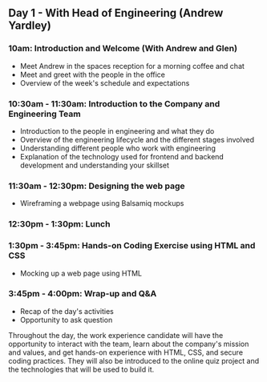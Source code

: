 ## Day 1 - With Head of Engineering (Andrew Yardley)

### 10am: Introduction and Welcome (With Andrew and Glen)
- Meet Andrew in the spaces reception for a morning coffee and chat
- Meet and greet with the people in the office
- Overview of the week's schedule and expectations

### 10:30am - 11:30am: Introduction to the Company and Engineering Team
- Introduction to the people in engineering and what they do
- Overview of the engineering lifecycle and the different stages involved
- Understanding different people who work with engineering
- Explanation of the technology used for frontend and backend development and understanding your skillset

### 11:30am - 12:30pm: Designing the web page
- Wireframing a webpage using Balsamiq mockups

### 12:30pm - 1:30pm: Lunch

### 1:30pm - 3:45pm: Hands-on Coding Exercise using HTML and CSS
- Mocking up a web page using HTML

### 3:45pm - 4:00pm: Wrap-up and Q&A
- Recap of the day's activities
- Opportunity to ask question

Throughout the day, the work experience candidate will have the opportunity to interact with the team, learn about the company's mission and values, and get hands-on experience with HTML, CSS, and secure coding practices. They will also be introduced to the online quiz project and the technologies that will be used to build it.
